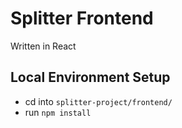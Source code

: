 # Splitter Frontend

Written in React

## Local Environment Setup

- cd into `splitter-project/frontend/`
- run `npm install`
